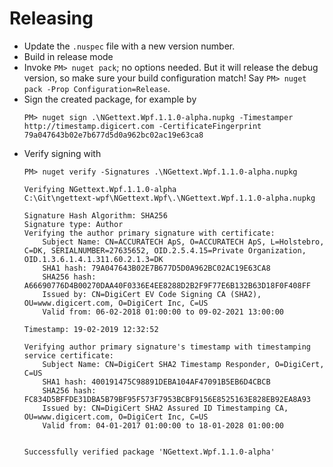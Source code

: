 ﻿Releasing
=========

 - Update the `.nuspec` file with a new version number.
 - Build in release mode
 - Invoke `PM> nuget pack`; no options needed.  But it will release the debug version, so make sure your build configuration match! Say `PM> nuget pack -Prop Configuration=Release`.
 - Sign the created package, for example by
   ```
   PM> nuget sign .\NGettext.Wpf.1.1.0-alpha.nupkg -Timestamper http://timestamp.digicert.com -CertificateFingerprint 79a047643b02e7b677d5d0a962bc02ac19e63ca8
   ```
 - Verify signing with
   ```
   PM> nuget verify -Signatures .\NGettext.Wpf.1.1.0-alpha.nupkg
   
   Verifying NGettext.Wpf.1.1.0-alpha
   C:\Git\ngettext-wpf\NGettext.Wpf\.\NGettext.Wpf.1.1.0-alpha.nupkg
   
   Signature Hash Algorithm: SHA256
   Signature type: Author
   Verifying the author primary signature with certificate: 
       Subject Name: CN=ACCURATECH ApS, O=ACCURATECH ApS, L=Holstebro, C=DK, SERIALNUMBER=27635652, OID.2.5.4.15=Private Organization, OID.1.3.6.1.4.1.311.60.2.1.3=DK
       SHA1 hash: 79A047643B02E7B677D5D0A962BC02AC19E63CA8
       SHA256 hash: A66690776D4B00270DAA40F0336E4EE8288D2B2F9F77E6B132B63D18F0F408FF
       Issued by: CN=DigiCert EV Code Signing CA (SHA2), OU=www.digicert.com, O=DigiCert Inc, C=US
       Valid from: 06-02-2018 01:00:00 to 09-02-2021 13:00:00
   
   Timestamp: 19-02-2019 12:32:52
   
   Verifying author primary signature's timestamp with timestamping service certificate: 
       Subject Name: CN=DigiCert SHA2 Timestamp Responder, O=DigiCert, C=US
       SHA1 hash: 400191475C98891DEBA104AF47091B5EB6D4CBCB
       SHA256 hash: FC834D5BFFDE31DBA5B79BF95F573F7953BCBF9156E8525163E828EB92EA8A93
       Issued by: CN=DigiCert SHA2 Assured ID Timestamping CA, OU=www.digicert.com, O=DigiCert Inc, C=US
       Valid from: 04-01-2017 01:00:00 to 18-01-2028 01:00:00
   
   
   Successfully verified package 'NGettext.Wpf.1.1.0-alpha'
   ```
